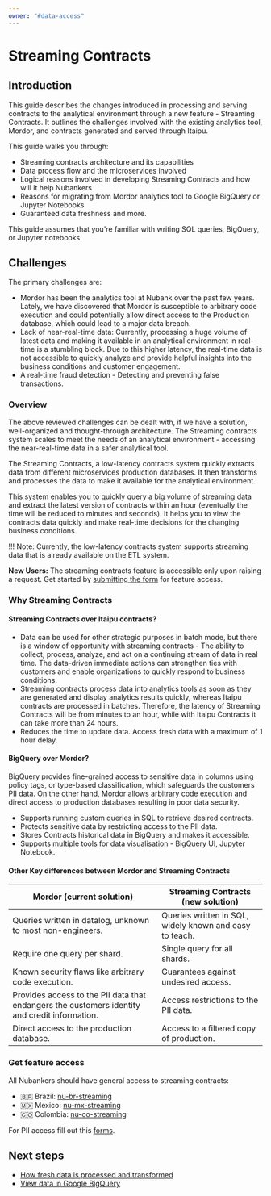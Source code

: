 ```yaml
---
owner: "#data-access"
---
```


<!-- markdownlint-disable MD026-->

# Streaming Contracts

## Introduction

This guide describes the changes introduced in processing and serving contracts to the analytical environment through a new feature - Streaming Contracts. It outlines the challenges involved with the existing analytics tool, Mordor, and contracts generated and served through Itaipu.

This guide walks you through:

- Streaming contracts architecture and its capabilities
- Data process flow and the microservices involved
- Logical reasons involved in developing Streaming Contracts and how will it help Nubankers
- Reasons for migrating from Mordor analytics tool to Google BigQuery or Jupyter Notebooks
- Guaranteed data freshness and more.

This guide assumes that you're familiar with writing SQL queries, BigQuery, or Jupyter notebooks.

## Challenges

The primary challenges are:

- Mordor has been the analytics tool at Nubank over the past few years. Lately, we have discovered that Mordor is susceptible to arbitrary code execution and could potentially allow direct access to the Production database, which could lead to a major data breach.
- Lack of near-real-time data: Currently, processing a huge volume of latest data and making it available in an analytical environment in real-time is a stumbling block. Due to this higher latency, the real-time data is not accessible to quickly analyze and provide helpful insights into the business conditions and customer engagement.
- A real-time fraud detection - Detecting and preventing false transactions.

### Overview

The above reviewed challenges can be dealt with, if we have a solution, well-organized and thought-through architecture. The Streaming contracts system scales to meet the needs of an analytical environment - accessing the near-real-time data in a safer analytical tool.

The Streaming Contracts, a low-latency contracts system quickly extracts data from different microservices production databases. It then transforms and processes the data to make it available for the analytical environment.

This system enables you to quickly query a big volume of streaming data and extract the latest version of contracts within an hour (eventually the time will be reduced to minutes and seconds). It helps you to view the contracts data quickly and make real-time decisions for the changing business conditions.

!!! Note: Currently, the low-latency contracts system supports streaming data that is already available on the ETL system.

**New Users:** The streaming contracts feature is accessible only upon raising a request. Get started by [submitting the form](https://forms.gle/isYrmebwiWzFvUkK6) for feature access.

### Why Streaming Contracts

#### Streaming Contracts over Itaipu contracts?

- Data can be used for other strategic purposes in batch mode, but there is a window of opportunity with streaming contracts - The ability to collect, process, analyze, and act on a continuing stream of data in real time. The data-driven immediate actions can strengthen ties with customers and enable organizations to quickly respond to business conditions.
- Streaming contracts process data into analytics tools as soon as they are generated and display analytics results quickly, whereas Itaipu contracts are processed in batches. Therefore, the latency of Streaming Contracts will be from minutes to an hour, while with Itaipu Contracts it can take more than 24 hours.
- Reduces the time to update data. Access fresh data with a maximum of 1 hour delay.

#### BigQuery over Mordor?

BigQuery provides fine-grained access to sensitive data in columns using policy tags, or type-based classification, which safeguards the customers PII data. On the other hand, Mordor allows arbitrary code execution and direct access to production databases resulting in poor data security.

- Supports running custom queries in SQL to retrieve desired contracts.
- Protects sensitive data by restricting access to the PII data.
- Stores Contracts historical data in BigQuery and makes it accessible.
- Supports multiple tools for data visualisation - BigQuery UI, Jupyter Notebook.

#### Other Key differences between Mordor and Streaming Contracts

|Mordor (current solution)|Streaming Contracts (new solution)|
|--------------------------|---------------------------------|
|Queries written in datalog, unknown to most non-engineers.|Queries written in SQL, widely known and easy to teach.|
|Require one query per shard.|Single query for all shards.|
|Known security flaws like arbitrary code execution.|Guarantees against undesired access.|
|Provides access to the PII data that endangers the customers identity and credit information.|Access restrictions to the PII data.|
|Direct access to the production database.|Access to a filtered copy of production.|

### Get feature access

All Nubankers should have general access to streaming contracts:

- 🇧🇷 Brazil: [nu-br-streaming](https://console.cloud.google.com/bigquery?project=nu-br-streaming)
- 🇲🇽 Mexico: [nu-mx-streaming](https://console.cloud.google.com/bigquery?project=nu-mx-streaming)
- 🇨🇴 Colombia: [nu-co-streaming](https://console.cloud.google.com/bigquery?project=nu-co-streaming)

For PII access fill out this [forms](https://nubank.atlassian.net/servicedesk/customer/portal/53/group/246/create/920).

## Next steps

- [How fresh data is processed and transformed](data-freshness.md)
- [View data in Google BigQuery](views-bigquery.md)
